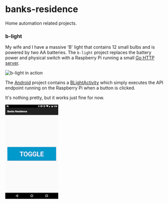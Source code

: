 # banks-residence
Home automation related projects.

### b-light

My wife and I have a massive 'B' light that contains 12 small bulbs and is powered by two AA batteries. The `b-light` project replaces the battery power and physical switch with a Raspberry Pi running a small [Go HTTP server](./b-light). 

![b-light in action](./_docs/b-light-landscape.gif)

The [Android](./Android) project contains a [BLightActivity](https://github.com/KyleBanks/banks-residence/blob/master/Android/app/src/main/java/com/kylewbanks/residence/banks/banksresidence/BLightActivity.java) which simply executes the API endpoint running on the Raspberry Pi when a button is clicked. 

It's nothing pretty, but it works just fine for now.

![b-light toggle on Android](./_docs/b-light-android.png)
